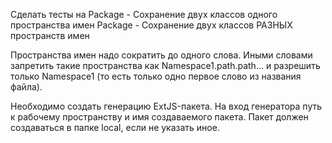 

Сделать тесты на
    Package - Сохранение двух классов одного пространства имен
    Package - Сохранение двух классов РАЗНЫХ пространств имен


Пространства имен надо сократить до одного слова.
Иными словами запретить такие пространства как Namespace1.path.path... и
разрешить только Namespace1 (то есть только одно первое слово из названия файла).


Необходимо создать генерацию ExtJS-пакета.
    На вход генератора путь к рабочему пространству и имя создаваемого пакета.
    Пакет должен создаваться в папке local, если не указать иное. 